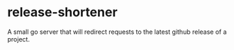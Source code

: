 # release-shortener
A small go server that will redirect requests to the latest github release of a project.
